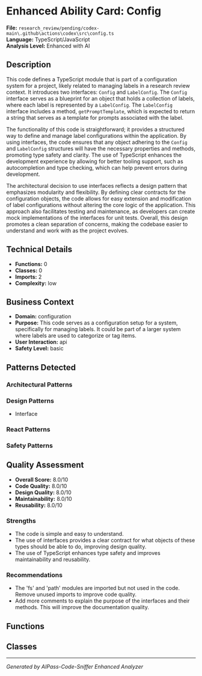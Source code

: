 # Enhanced Ability Card: Config

**File:** `research_review/pending/codex-main\.github\actions\codex\src\config.ts`  
**Language:** TypeScript/JavaScript  
**Analysis Level:** Enhanced with AI

## Description

This code defines a TypeScript module that is part of a configuration system for a project, likely related to managing labels in a research review context. It introduces two interfaces: `Config` and `LabelConfig`. The `Config` interface serves as a blueprint for an object that holds a collection of labels, where each label is represented by a `LabelConfig`. The `LabelConfig` interface includes a method, `getPromptTemplate`, which is expected to return a string that serves as a template for prompts associated with the label.

The functionality of this code is straightforward; it provides a structured way to define and manage label configurations within the application. By using interfaces, the code ensures that any object adhering to the `Config` and `LabelConfig` structures will have the necessary properties and methods, promoting type safety and clarity. The use of TypeScript enhances the development experience by allowing for better tooling support, such as autocompletion and type checking, which can help prevent errors during development.

The architectural decision to use interfaces reflects a design pattern that emphasizes modularity and flexibility. By defining clear contracts for the configuration objects, the code allows for easy extension and modification of label configurations without altering the core logic of the application. This approach also facilitates testing and maintenance, as developers can create mock implementations of the interfaces for unit tests. Overall, this design promotes a clean separation of concerns, making the codebase easier to understand and work with as the project evolves.

## Technical Details

- **Functions:** 0
- **Classes:** 0
- **Imports:** 2
- **Complexity:** low




## Business Context

- **Domain:** configuration
- **Purpose:** This code serves as a configuration setup for a system, specifically for managing labels. It could be part of a larger system where labels are used to categorize or tag items.
- **User Interaction:** api
- **Safety Level:** basic



## Patterns Detected

### Architectural Patterns


### Design Patterns
- Interface

### React Patterns


### Safety Patterns




## Quality Assessment

- **Overall Score:** 8.0/10
- **Code Quality:** 8.0/10
- **Design Quality:** 8.0/10
- **Maintainability:** 8.0/10
- **Reusability:** 8.0/10

### Strengths
- The code is simple and easy to understand.
- The use of interfaces provides a clear contract for what objects of these types should be able to do, improving design quality.
- The use of TypeScript enhances type safety and improves maintainability and reusability.

### Recommendations
- The 'fs' and 'path' modules are imported but not used in the code. Remove unused imports to improve code quality.
- Add more comments to explain the purpose of the interfaces and their methods. This will improve the documentation quality.


## Functions



## Classes



---
*Generated by AIPass-Code-Sniffer Enhanced Analyzer*
